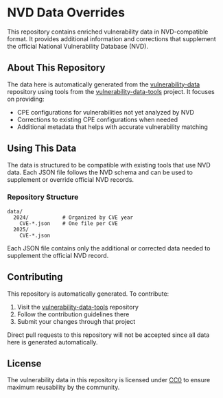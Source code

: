 # NVD Data Overrides

This repository contains enriched vulnerability data in NVD-compatible format. It provides additional information and corrections that supplement the official National Vulnerability Database (NVD).

## About This Repository

The data here is automatically generated from the [vulnerability-data](https://github.com/anchore/vulnerability-data) repository using tools from the [vulnerability-data-tools](https://github.com/anchore/vulnerability-data-tools) project. It focuses on providing:

- CPE configurations for vulnerabilities not yet analyzed by NVD
- Corrections to existing CPE configurations when needed
- Additional metadata that helps with accurate vulnerability matching

## Using This Data

The data is structured to be compatible with existing tools that use NVD data. Each JSON file follows the NVD schema and can be used to supplement or override official NVD records.

### Repository Structure

```
data/
  2024/           # Organized by CVE year
    CVE-*.json    # One file per CVE
  2025/
    CVE-*.json
```

Each JSON file contains only the additional or corrected data needed to supplement the official NVD record.

## Contributing

This repository is automatically generated. To contribute:

1. Visit the [vulnerability-data-tools](https://github.com/anchore/vulnerability-data-tools) repository
2. Follow the contribution guidelines there
3. Submit your changes through that project

Direct pull requests to this repository will not be accepted since all data here is generated automatically.

## License

The vulnerability data in this repository is licensed under [CC0](LICENSE) to ensure maximum reusability by the community.
